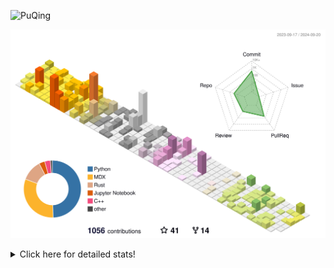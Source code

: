 ![PuQing](https://user-images.githubusercontent.com/27223114/171565019-9a56fae6-b08b-421f-99db-7e830da42371.png)

![](./profile-3d-contrib/profile-season-animate.svg)

<details>
<summary>Click here for detailed stats!</summary>

<!--START_SECTION:waka-->
![Lines of code](https://img.shields.io/badge/From%20Hello%20World%20I%27ve%20Written-1.4%20million%20lines%20of%20code-blue)

**🐱 My GitHub Data** 

> 📦 402.9 kB Used in GitHub's Storage 
 > 
> 🏆 512 Contributions in the Year 2024
 > 
> 🚫 Not Opted to Hire
 > 
> 📜 56 Public Repositories 
 > 
> 🔑 29 Private Repositories 
 > 
**I'm an Early 🐤** 

```text
🌞 Morning                454 commits         █░░░░░░░░░░░░░░░░░░░░░░░░   05.89 % 
🌆 Daytime                3464 commits        ███████████░░░░░░░░░░░░░░   44.96 % 
🌃 Evening                1767 commits        ██████░░░░░░░░░░░░░░░░░░░   22.94 % 
🌙 Night                  2019 commits        ███████░░░░░░░░░░░░░░░░░░   26.21 % 
```


📊 **This Week I Spent My Time On** 

```text
💬 Programming Languages: 
C++                      9 hrs 41 mins       █████░░░░░░░░░░░░░░░░░░░░   20.20 % 
Browsing                 9 hrs               █████░░░░░░░░░░░░░░░░░░░░   18.79 % 
Python                   6 hrs 48 mins       ████░░░░░░░░░░░░░░░░░░░░░   14.20 % 
GitHubing                6 hrs 40 mins       ███░░░░░░░░░░░░░░░░░░░░░░   13.91 % 
Searching                3 hrs 44 mins       ██░░░░░░░░░░░░░░░░░░░░░░░   07.81 % 

🔥 Editors: 
Chrome                   23 hrs 47 mins      ████████████░░░░░░░░░░░░░   49.60 % 
VS Code                  22 hrs 7 mins       ████████████░░░░░░░░░░░░░   46.13 % 
fish                     2 hrs 2 mins        █░░░░░░░░░░░░░░░░░░░░░░░░   04.27 % 

💻 Operating System: 
Mac                      25 hrs 50 mins      █████████████░░░░░░░░░░░░   53.87 % 
WSL                      18 hrs 27 mins      ██████████░░░░░░░░░░░░░░░   38.48 % 
Linux                    3 hrs 32 mins       ██░░░░░░░░░░░░░░░░░░░░░░░   07.37 % 
Windows                  8 mins              ░░░░░░░░░░░░░░░░░░░░░░░░░   00.28 % 
```


<!--END_SECTION:waka-->
</details>
